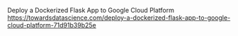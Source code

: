 Deploy a Dockerized Flask App to Google Cloud Platform 
https://towardsdatascience.com/deploy-a-dockerized-flask-app-to-google-cloud-platform-71d91b39b25e
